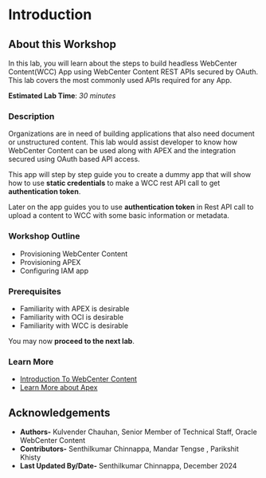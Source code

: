# Introduction

## About this Workshop

In this lab, you will learn about the steps to build headless WebCenter Content(WCC) App using WebCenter Content REST APIs secured by OAuth. This lab covers the most commonly used APIs required for any App.

**Estimated Lab Time**: *30 minutes*

### **Description**

Organizations are in need of building applications that also need document or unstructured content. This lab would assist developer to know how WebCenter Content can be used along with APEX and the integration secured using OAuth based API access.

This app will step by step guide you to create a dummy app that will show how to use **static credentials** to make a WCC rest API call to get **authentication token**. 

Later on the app guides you to use **authentication token** in Rest API call to upload a content to WCC with some basic information or metadata.

### **Workshop Outline**

* Provisioning WebCenter Content
* Provisioning APEX
* Configuring IAM app

### **Prerequisites**

* Familiarity with APEX is desirable
* Familiarity with OCI is desirable
* Familiarity with WCC is desirable

You may now **proceed to the next lab**.

### **Learn More**

* [Introduction To WebCenter Content](https://docs.oracle.com/en/middleware/webcenter/content/12.2.1.4/index.html)
* [Learn More about Apex](https://apex.oracle.com/en/)

## Acknowledgements

* **Authors-** Kulvender Chauhan, Senior Member of Technical Staff, Oracle WebCenter Content
* **Contributors-** Senthilkumar Chinnappa, Mandar Tengse , Parikshit Khisty
* **Last Updated By/Date-** Senthilkumar Chinnappa, December 2024
